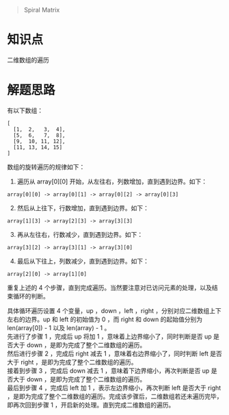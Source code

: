 > Spiral Matrix

# 知识点
二维数组的遍历

# 解题思路
有以下数组：
```
[
  [1,  2,   3,  4],
  [5,  6,   7,  8],
  [9,  10, 11, 12],
  [11, 13, 14, 15]
]
```

数组的旋转遍历的规律如下：
1. 遍历从 array[0][0] 开始，从左往右，列数增加，直到遇到边界。如下：
```
array[0][0] -> array[0][1] -> array[0][2] -> array[0][3]
```
2. 然后从上往下，行数增加，直到遇到边界。如下：
```
array[1][3] -> array[2][3] -> array[3][3]
```
3. 再从左往右，行数减少，直到遇到边界。如下：
```
array[3][2] -> array[3][1] -> array[3][0]
```
4. 最后从下往上，列数减少，直到遇到边界。如下：
```
array[2][0] -> array[1][0]
```

重复上述的 4 个步骤，直到完成遍历。当然要注意对已访问元素的处理，以及结束循环的判断。  

具体循环遍历设置 4 个变量，up ，down ，left ，right ，分别对应二维数组上下左右的边界。up 和 left 的初始值为 0 ，而 right 和 down 的起始值分别为 len(array[0]) - 1 以及 len(array) - 1 。  
先进行了步骤 1 ，完成后 up 将加 1 ，意味着上边界缩小了，同时判断是否 up 是否大于 down ，是即为完成了整个二维数组的遍历。  
然后进行步骤 2 ，完成后 right 减去 1 ，意味着右边界缩小了，同时判断 left 是否大于 right ，是即为完成了整个二维数组的遍历。  
接着到步骤 3 ，完成后 down 减去 1 ，意味着下边界缩小，再次判断是否 up 是否大于 down ，是即为完成了整个二维数组的遍历。  
最后到步骤 4 ，完成后 left 加 1 ，表示左边界缩小，再次判断 left 是否大于 right ，是即为完成了整个二维数组的遍历。完成该步骤后，二维数组若还未遍历完毕，即再次回到步骤 1 ，开启新的处理。直到完成二维数组的遍历。